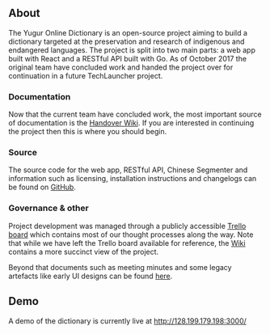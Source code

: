## About

The Yugur Online Dictionary is an open-source project aiming to build a dictionary targeted at the preservation and research of indigenous and endangered languages. The project is split into two main parts: a web app built with React and a RESTful API built with Go. As of October 2017 the original team have concluded work and handed the project over for continuation in a future TechLauncher project.

### Documentation

Now that the current team have concluded work, the most important source of documentation is the [Handover Wiki](https://www.notion.so/yugur/Yugur-Dictionary-dc2b5c1dacc0431886fedb1b6803836a). If you are interested in continuing the project then this is where you should begin.

### Source
The source code for the web app, RESTful API, Chinese Segmenter and information such as licensing, installation instructions and changelogs can be found on [GitHub](https://github.com/yugur). 

### Governance & other
Project development was managed through a publicly accessible [Trello board](https://trello.com/b/jMzGDNag/yugur-dictionary-app) which contains most of our thought processes along the way. Note that while we have left the Trello board available for reference, the [Wiki](https://www.notion.so/yugur/Yugur-Dictionary-dc2b5c1dacc0431886fedb1b6803836a) contains a more succinct view of the project.

Beyond that documents such as meeting minutes and some legacy artefacts like early UI designs can be found [here](https://drive.google.com/open?id=0ByT4L7eSmJWtZXIwQV8xX2U2VFU).

## Demo
A demo of the dictionary is currently live at http://128.199.179.198:3000/
